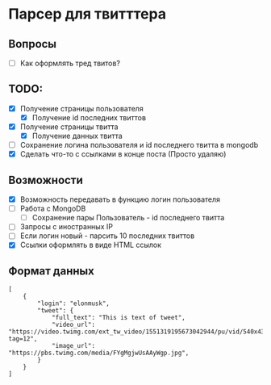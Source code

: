 # Парсер для твитттера

## Вопросы

- [ ] Как оформлять тред твитов?

## TODO:

- [x] Получение страницы пользователя
  - [x] Получение id последних твиттов
- [x] Получение страницы твитта
  - [x] Получение данных твитта
- [ ] Сохранение логина пользователя и id последнего твитта в mongodb
- [x] Сделать что-то с ссылками в конце поста (Просто удаляю)

## Возможности

- [x] Возможность передавать в функцию логин пользователя
- [ ] Работа с MongoDB
  - [ ] Сохранение пары Пользователь - id последнего твитта
- [ ] Запросы с иностранных IP
- [ ] Если логин новый - парсить 10 последних твиттов
- [x] Ссылки оформлять в виде HTML ссылок

## Формат данных

```
[
    {
        "login": "elonmusk",
        "tweet": {
            "full_text": "This is text of tweet",
            "video_url": "https://video.twimg.com/ext_tw_video/1551319195673042944/pu/vid/540x438/k8LmL7w8usmMUehX.mp4?tag=12",
            "image_url": "https://pbs.twimg.com/media/FYgMgjwUsAAyWgp.jpg",
        }
    }
]
```
